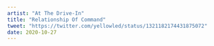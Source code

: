 ```yaml
---
artist: "At The Drive-In"
title: "Relationship Of Command"
tweet: "https://twitter.com/yellowled/status/1321182174431875072"
date: 2020-10-27
---
```

